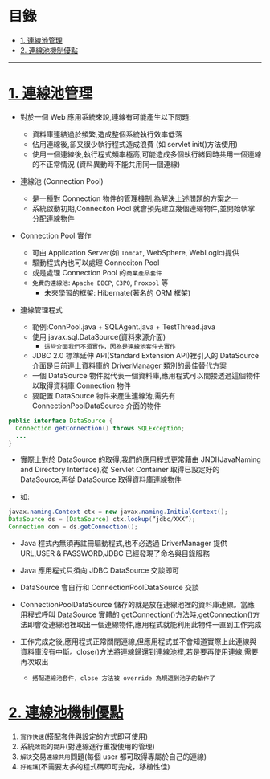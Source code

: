 <h1 id="top">目錄</h1>

<ul>
<li><a href='#s1'>1. 連線池管理</a></li>
<li><a href='#s2'>2. 連線池機制優點</a></li></ul><hr>

# <a id='s1' class='md-title' href='#top'>1. 連線池管理</a>

- 對於一個 Web 應用系統來說,連線有可能產生以下問題:

  - 資料庫連結過於頻繁,造成整個系統執行效率低落
  - 佔用連線後,卻又很少執行程式造成浪費 (如 servlet init()方法使用)
  - 使用一個連線後,執行程式頻率極高,可能造成多個執行緒同時共用一個連線的不正常情況 (資料異動時不能共用同一個連線)

- 連線池 (Connection Pool)

  - 是一種對 Connection 物件的管理機制,為解決上述問題的方案之一
  - 系統啟動初期,Conneciton Pool 就會預先建立幾個連線物件,並開始執掌分配連線物件

- Connection Pool 實作

  - 可由 Application Server(如 `Tomcat`, WebSphere, WebLogic)提供
  - 驅動程式內也可以處理 Conneciton Pool
  - 或是處理 Connection Pool 的`商業產品套件`
  - `免費的連線池`: `Apache DBCP`, `C3P0`, `Proxool` 等
    - 未來學習的框架: Hibernate(著名的 ORM 框架)

- 連線管理程式

  - 範例:ConnPool.java + SQLAgent.java + TestThread.java
  - 使用 javax.sql.DataSource(資料來源介面)
    - `這些介面我們不須實作，因為是連線池套件去實作`
  - JDBC 2.0 標準延伸 API(Standard Extension API)裡引入的 DataSource 介面是目前連上資料庫的 DriverManager 類別的最佳替代方案
  - 一個 DataSource 物件就代表一個資料庫,應用程式可以間接透過這個物件以取得資料庫 Connection 物件
  - 要配置 DataSource 物件來產生連線池,需先有 ConnectionPoolDataSource 介面的物件

```java
public interface DataSource {
  Connection getConnection() throws SQLException;
  ...
}
```

- 實際上對於 DataSource 的取得,我們的應用程式更常藉由 JNDI(JavaNaming and Directory Interface),從 Servlet Container 取得已設定好的 DataSource,再從 DataSource 取得資料庫連線物件

- 如:

```java
javax.naming.Context ctx = new javax.naming.InitialContext();
DataSource ds = (DataSource) ctx.lookup(“jdbc/XXX”);
Connection con = ds.getConnection();
```

- Java 程式內無須再註冊驅動程式,也不必透過 DriverManager 提供 URL,USER & PASSWORD,JDBC 已經發現了命名與目錄服務

- Java 應用程式只須向 JDBC DataSource 交談即可

- DataSource 會自行和 ConnectionPoolDataSource 交談

- ConnectionPoolDataSource 儲存的就是放在連線池裡的資料庫連線。當應用程式呼叫 DataSource 實體的 getConnection()方法時,getConnection()方法即會從連線池裡取出一個連線物件,應用程式就能利用此物件一直到工作完成

- 工作完成之後,應用程式正常關閉連線,但應用程式並不會知道實際上此連線與資料庫沒有中斷。close()方法將連線歸還到連線池裡,若是要再使用連線,需要再次取出

  - `搭配連線池套件，close 方法被 override 為規還到池子的動作了`

# <a id='s2' class='md-title' href='#top'>2. 連線池機制優點</a>

1. `實作快速`(搭配套件與設定的方式即可使用)
2. 系統`效能`的`提升`(對連線進行重複使用的管理)
3. `解決`交易`連線共用`問題(每個 user 都可取得專屬於自己的連線)
4. `好維護`(不需要太多的程式碼即可完成，移植性佳)
